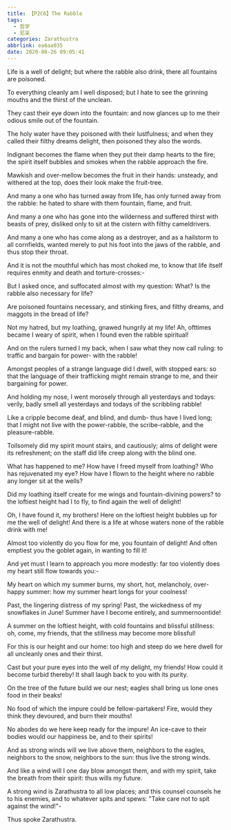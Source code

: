 ```yaml
---
title: 【P2C6】The Rabble
tags:
  - 哲学
  - 尼采
categories: Zarathustra
abbrlink: ea6aa035
date: 2020-08-26 09:05:41
---
```

Life is a well of delight; but where the rabble also drink, there all fountains are poisoned.

To everything cleanly am I well disposed; but I hate to see the grinning mouths and the thirst of the unclean.
<!-- more -->
They cast their eye down into the fountain: and now glances up to me their odious smile out of the fountain.

The holy water have they poisoned with their lustfulness; and when they called their filthy dreams delight, then poisoned they also the words.

Indignant becomes the flame when they put their damp hearts to the fire; the spirit itself bubbles and smokes when the rabble approach the fire.

Mawkish and over-mellow becomes the fruit in their hands: unsteady, and withered at the top, does their look make the fruit-tree.

And many a one who has turned away from life, has only turned away from the rabble: he hated to share with them fountain, flame, and fruit.

And many a one who has gone into the wilderness and suffered thirst with beasts of prey, disliked only to sit at the cistern with filthy cameldrivers.

And many a one who has come along as a destroyer, and as a hailstorm to all cornfields, wanted merely to put his foot into the jaws of the rabble, and thus stop their throat.

And it is not the mouthful which has most choked me, to know that life itself requires enmity and death and torture-crosses:-

But I asked once, and suffocated almost with my question: What? Is the rabble also necessary for life?

Are poisoned fountains necessary, and stinking fires, and filthy dreams, and maggots in the bread of life?

Not my hatred, but my loathing, gnawed hungrily at my life! Ah, ofttimes became I weary of spirit, when I found even the rabble spiritual!

And on the rulers turned I my back, when I saw what they now call ruling: to traffic and bargain for power- with the rabble!

Amongst peoples of a strange language did I dwell, with stopped ears: so that the language of their trafficking might remain strange to me, and their bargaining for power.

And holding my nose, I went morosely through all yesterdays and todays: verily, badly smell all yesterdays and todays of the scribbling rabble!

Like a cripple become deaf, and blind, and dumb- thus have I lived long; that I might not live with the power-rabble, the scribe-rabble, and the pleasure-rabble.

Toilsomely did my spirit mount stairs, and cautiously; alms of delight were its refreshment; on the staff did life creep along with the blind one.

What has happened to me? How have I freed myself from loathing? Who has rejuvenated my eye? How have I flown to the height where no rabble any longer sit at the wells?

Did my loathing itself create for me wings and fountain-divining powers? to the loftiest height had I to fly, to find again the well of delight!

Oh, I have found it, my brothers! Here on the loftiest height bubbles up for me the well of delight! And there is a life at whose waters none of the rabble drink with me!

Almost too violently do you flow for me, you fountain of delight! And often emptiest you the goblet again, in wanting to fill it!

And yet must I learn to approach you more modestly: far too violently does my heart still flow towards you:-

My heart on which my summer burns, my short, hot, melancholy, over-happy summer: how my summer heart longs for your coolness!

Past, the lingering distress of my spring! Past, the wickedness of my snowflakes in June! Summer have I become entirely, and summernoontide!

A summer on the loftiest height, with cold fountains and blissful stillness: oh, come, my friends, that the stillness may become more blissful!

For this is our height and our home: too high and steep do we here dwell for all uncleanly ones and their thirst.

Cast but your pure eyes into the well of my delight, my friends! How could it become turbid thereby! It shall laugh back to you with its purity.

On the tree of the future build we our nest; eagles shall bring us lone ones food in their beaks!

No food of which the impure could be fellow-partakers! Fire, would they think they devoured, and burn their mouths!

No abodes do we here keep ready for the impure! An ice-cave to their bodies would our happiness be, and to their spirits!

And as strong winds will we live above them, neighbors to the eagles, neighbors to the snow, neighbors to the sun: thus live the strong winds.

And like a wind will I one day blow amongst them, and with my spirit, take the breath from their spirit: thus wills my future.

A strong wind is Zarathustra to all low places; and this counsel counsels he to his enemies, and to whatever spits and spews: "Take care not to spit against the wind!"-

Thus spoke Zarathustra.
